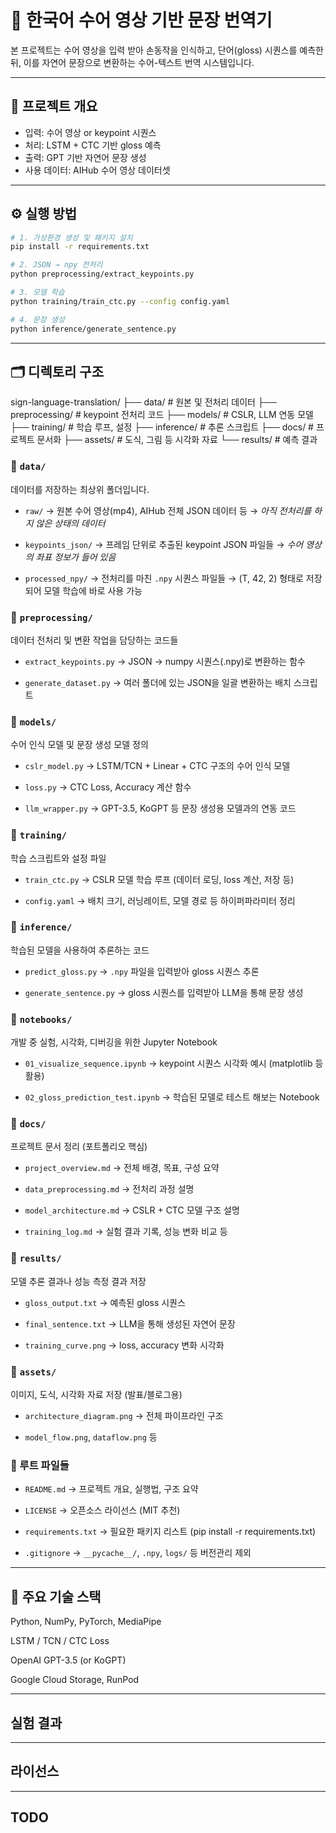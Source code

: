 # 🤟 한국어 수어 영상 기반 문장 번역기
본 프로젝트는 수어 영상을 입력 받아 손동작을 인식하고, 단어(gloss) 시퀀스를 예측한 뒤, 이를 자연어 문장으로 변환하는 수어-텍스트 번역 시스템입니다.

---

## 📌 프로젝트 개요

- 입력: 수어 영상 or keypoint 시퀀스
- 처리: LSTM + CTC 기반 gloss 예측
- 출력: GPT 기반 자연어 문장 생성
- 사용 데이터: AIHub 수어 영상 데이터셋

---

## ⚙️ 실행 방법

```bash
# 1. 가상환경 생성 및 패키지 설치
pip install -r requirements.txt

# 2. JSON → npy 전처리
python preprocessing/extract_keypoints.py

# 3. 모델 학습
python training/train_ctc.py --config config.yaml

# 4. 문장 생성
python inference/generate_sentence.py
```

---

## 🗂️ 디렉토리 구조

sign-language-translation/
├── data/ # 원본 및 전처리 데이터
├── preprocessing/ # keypoint 전처리 코드
├── models/ # CSLR, LLM 연동 모델
├── training/ # 학습 루프, 설정
├── inference/ # 추론 스크립트
├── docs/ # 프로젝트 문서화
├── assets/ # 도식, 그림 등 시각화 자료
└── results/ # 예측 결과

### 📁 `data/`

데이터를 저장하는 최상위 폴더입니다.

* `raw/`
  → 원본 수어 영상(mp4), AIHub 전체 JSON 데이터 등
  → *아직 전처리를 하지 않은 상태의 데이터*

* `keypoints_json/`
  → 프레임 단위로 추출된 keypoint JSON 파일들
  → *수어 영상의 좌표 정보가 들어 있음*

* `processed_npy/`
  → 전처리를 마친 `.npy` 시퀀스 파일들
  → (T, 42, 2) 형태로 저장되어 모델 학습에 바로 사용 가능


### 📁 `preprocessing/`

데이터 전처리 및 변환 작업을 담당하는 코드들

* `extract_keypoints.py`
  → JSON → numpy 시퀀스(.npy)로 변환하는 함수

* `generate_dataset.py`
  → 여러 폴더에 있는 JSON을 일괄 변환하는 배치 스크립트


### 📁 `models/`

수어 인식 모델 및 문장 생성 모델 정의

* `cslr_model.py`
  → LSTM/TCN + Linear + CTC 구조의 수어 인식 모델

* `loss.py`
  → CTC Loss, Accuracy 계산 함수

* `llm_wrapper.py`
  → GPT-3.5, KoGPT 등 문장 생성용 모델과의 연동 코드


### 📁 `training/`

학습 스크립트와 설정 파일

* `train_ctc.py`
  → CSLR 모델 학습 루프 (데이터 로딩, loss 계산, 저장 등)

* `config.yaml`
  → 배치 크기, 러닝레이트, 모델 경로 등 하이퍼파라미터 정리


### 📁 `inference/`

학습된 모델을 사용하여 추론하는 코드

* `predict_gloss.py`
  → `.npy` 파일을 입력받아 gloss 시퀀스 추론

* `generate_sentence.py`
  → gloss 시퀀스를 입력받아 LLM을 통해 문장 생성


### 📁 `notebooks/`

개발 중 실험, 시각화, 디버깅을 위한 Jupyter Notebook

* `01_visualize_sequence.ipynb`
  → keypoint 시퀀스 시각화 예시 (matplotlib 등 활용)

* `02_gloss_prediction_test.ipynb`
  → 학습된 모델로 테스트 해보는 Notebook


### 📁 `docs/`

프로젝트 문서 정리 (포트폴리오 핵심)

* `project_overview.md`
  → 전체 배경, 목표, 구성 요약

* `data_preprocessing.md`
  → 전처리 과정 설명

* `model_architecture.md`
  → CSLR + CTC 모델 구조 설명

* `training_log.md`
  → 실험 결과 기록, 성능 변화 비교 등


### 📁 `results/`

모델 추론 결과나 성능 측정 결과 저장

* `gloss_output.txt`
  → 예측된 gloss 시퀀스

* `final_sentence.txt`
  → LLM을 통해 생성된 자연어 문장

* `training_curve.png`
  → loss, accuracy 변화 시각화


### 📁 `assets/`

이미지, 도식, 시각화 자료 저장 (발표/블로그용)

* `architecture_diagram.png`
  → 전체 파이프라인 구조

* `model_flow.png`, `dataflow.png` 등


### 📄 루트 파일들

* `README.md`
  → 프로젝트 개요, 실행법, 구조 요약

* `LICENSE`
  → 오픈소스 라이선스 (MIT 추천)

* `requirements.txt`
  → 필요한 패키지 리스트 (pip install -r requirements.txt)

* `.gitignore`
  → `__pycache__/`, `.npy`, `logs/` 등 버전관리 제외

---

## 🔧 주요 기술 스택
Python, NumPy, PyTorch, MediaPipe

LSTM / TCN / CTC Loss

OpenAI GPT-3.5 (or KoGPT)

Google Cloud Storage, RunPod

---

## 실험 결과

---

## 라이선스

---

## TODO
